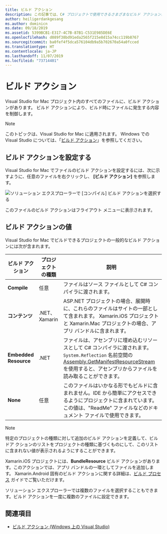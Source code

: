 ```yaml
---
title: ビルド アクション
description: この記事では、C# プロジェクトで使用できるさまざまなビルド アクションについて説明します。
author: heiligerdankgesang
ms.author: dominicn
ms.date: 09/18/2019
ms.assetid: 5399BCB1-E317-4C7B-87B1-C531E985DE6E
ms.openlocfilehash: d089f38bd91eda2565f215e8d15a74cc119b8767
ms.sourcegitcommit: ba0fef4f5dca576104db9a5b702670a54a0fcced
ms.translationtype: HT
ms.contentlocale: ja-JP
ms.lasthandoff: 11/07/2019
ms.locfileid: "73714401"
---
```

# <a name="build-actions"></a>ビルド アクション

Visual Studio for Mac プロジェクト内のすべてのファイルに、ビルド アクションがあります。 ビルド アクションにより、ビルド時にファイルに発生する内容を制御します。 

>[!NOTE]
>このトピックは、Visual Studio for Mac に適用されます。 Windows での Visual Studio については、「[ビルド アクション](/visualstudio/ide/build-actions)」を参照してください。

## <a name="set-a-build-action"></a>ビルド アクションを設定する

Visual Studio for Mac でファイルのビルド アクションを設定するには、次に示すように、任意のファイルを右クリックし、 **[ビルド アクション]** を参照します。

![ソリューション エクスプローラーで [コンパイル] ビルド アクションを選択する](media/projects-and-solutions-image1.png)

このファイルのビルド アクションはフライアウト メニューに表示されます。 

## <a name="build-action-values"></a>ビルド アクションの値

Visual Studio for Mac でビルドできるプロジェクトの一般的なビルド アクションには次が含まれます。

|ビルド アクション | プロジェクトの種類 | 説明 |
|--|--|--|
| **Compile** | 任意 | ファイルはソース ファイルとして C# コンパイラに渡されます。|
| **コンテンツ** | .NET、Xamarin | ASP.NET プロジェクトの場合、展開時に、これらのファイルはサイトの一部として含まれます。 Xamarin.iOS プロジェクトと Xamarin.Mac プロジェクトの場合、アプリ バンドルに含まれます。|
| **Embedded Resource** | .NET | ファイルは、アセンブリに埋め込むリソースとして C# コンパイラに渡されます。 `System.Reflection` 名前空間の [Assembly.GetManifestResourceStream](/dotnet/api/system.reflection.assembly.getmanifestresourcestream) を使用すると、アセンブリからファイルを読み取ることができます。|
| **None** | 任意 | このファイルはいかなる形でもビルドに含まれません。IDE から簡単にアクセスできるようにプロジェクトに含まれています。 この値は、"ReadMe" ファイルなどのドキュメント ファイルで使用できます。|

> [!NOTE]
> 特定のプロジェクトの種類に対して追加のビルド アクションを定義して、ビルドア クションのリストをプロジェクトの種類に基づくものにして、このリストに含まれない値が表示されるようにすることができます。  

Xamarin.iOS プロジェクトには、**BundleResource** ビルド アクションがあります。このアクションでは、アプリ バンドルの一環としてファイルを追加します。 Xamarin.Android 固有のビルド アクションに関する詳細は、[ビルド プロセス](/xamarin/android/deploy-test/building-apps/build-process#Build_Actions) ガイドでご覧いただけます。

ソリューション エクスプローラーでは複数のファイルを選択することもできます。ビルド アクションを一度に複数のファイルに設定できます。

## <a name="see-also"></a>関連項目

- [ビルド アクション (Windows 上の Visual Studio)](/visualstudio/ide/build-actions)